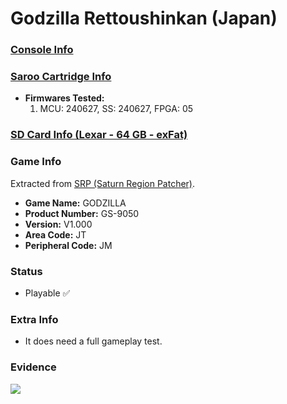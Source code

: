 # Godzilla Rettoushinkan (Japan)

### [Console Info](../../../../../Info/Consoles/VA13/README.md)

### [Saroo Cartridge Info](../../../../../Info/Cartridges/RetroGameParadiseStore/1.32F/README.md)

- <b>Firmwares Tested:</b>
  1. MCU: 240627, SS: 240627, FPGA: 05

### [SD Card Info (Lexar - 64 GB - exFat)](../../../../../Info/SdCards/Lexar/64GB/exfat/README.md)

### Game Info

Extracted from [SRP (Saturn Region Patcher)](https://segaxtreme.net/resources/saturn-region-patcher.81/download).

- <b>Game Name:</b> GODZILLA
- <b>Product Number:</b> GS-9050
- <b>Version:</b> V1.000
- <b>Area Code:</b> JT
- <b>Peripheral Code:</b> JM

### Status

- Playable :white_check_mark:

### Extra Info

- It does need a full gameplay test.

### Evidence

[![](https://img.youtube.com/vi/XDJpZUIASqE/0.jpg)](https://www.youtube.com/watch?v=XDJpZUIASqE)
